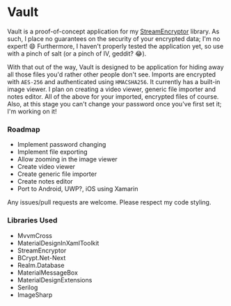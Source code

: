 # Vault
Vault is a proof-of-concept application for my [StreamEncryptor](https://github.com/carlst99/StreamEncryptor) library. As such, I place no guarantees on the security of your encrypted data; I'm no expert! :smile:
Furthermore, I haven't properly tested the application yet, so use with a pinch of salt (or a pinch of IV, geddit? :joy:).

With that out of the way, Vault is designed to be application for hiding away all those files you'd rather other people don't see.
Imports are encrypted with `AES-256` and authenticated using `HMACSHA256`.
It currently has a built-in image viewer. I plan on creating a video viewer, generic file importer and notes editor. All of the above for your imported, encrypted files of course.
Also, at this stage you can't change your password once you've first set it; I'm working on it!

### Roadmap
- Implement password changing
- Implement file exporting
- Allow zooming in the image viewer
- Create video viewer
- Create generic file importer
- Create notes editor
- Port to Android, UWP?, iOS using Xamarin

Any issues/pull requests are welcome. Please respect my code styling.

### Libraries Used
- MvvmCross
- MaterialDesignInXamlToolkit
- StreamEncryptor
- BCrypt.Net-Next
- Realm.Database
- MaterialMessageBox
- MaterialDesignExtensions
- Serilog
- ImageSharp
